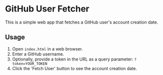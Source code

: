 # GitHub User Fetcher

This is a simple web app that fetches a GitHub user's account creation date.

## Usage
1. Open `index.html` in a web browser.
2. Enter a GitHub username.
3. Optionally, provide a token in the URL as a query parameter: `?token=YOUR_TOKEN`
4. Click the 'Fetch User' button to see the account creation date.